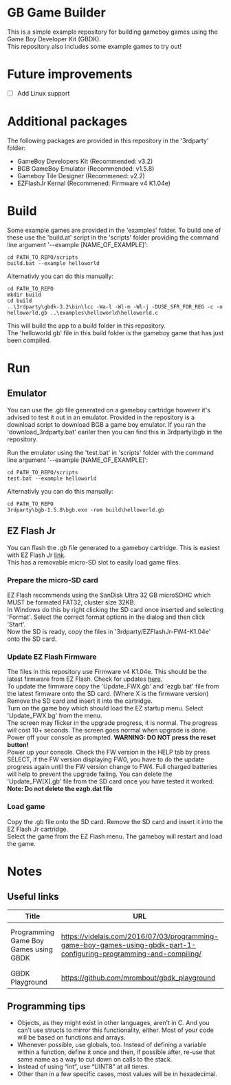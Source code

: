 # GB Game Builder
This is a simple example repository for building gameboy games using the Game Boy Developer Kit (GBDK).  
This repository also includes some example games to try out!

# Future improvements
 - [ ] Add Linux support

# Additional packages
The following packages are provided in this repository in the '3rdparty' folder:
 - GameBoy Developers Kit (Recommended: v3.2)
 - BGB GameBoy Emulator (Recommended: v1.5.8)
 - Gameboy Tile Designer (Recommened: v2.2)
 - EZFlashJr Kernal (Recommened: Firmware v4 K1.04e)

# Build
Some example games are provided in the 'examples' folder. To build one of these use the 'build.at' script in the 'scripts' folder providing the command line argument '--example [NAME_OF_EXAMPLE]':
```
cd PATH_TO_REPO/scripts
build.bat --example helloworld
```
Alternativly you can do this manually:
```
cd PATH_TO_REPO
mkdir build
cd build
..\3rdparty\gbdk-3.2\bin\lcc -Wa-l -Wl-m -Wl-j -DUSE_SFR_FOR_REG -c -o helloworld.gb ..\examples\helloworld\helloworld.c
```
This will build the app to a build folder in this repository.  
The 'helloworld.gb' file in this build folder is the gameboy game that has just been compiled. 

# Run
## Emulator
You can use the .gb file generated on a gameboy cartridge however it's advised to test it out in an emulator. Provided in the repository is a download script to download BGB a game boy emulator. If you ran the 'download_3rdparty.bat' eariler then you can find this in 3rdparty\bgb in the repository.

Run the emulator using the 'test.bat' in 'scripts' folder with the command line argument '--example [NAME_OF_EXAMPLE]':
```
cd PATH_TO_REPO/scripts
test.bat --example helloworld
```
Alternativly you can do this manually:
```
cd PATH_TO_REPO
3rdparty\bgb-1.5.8\bgb.exe -rom build\helloworld.gb
```

## EZ Flash Jr
You can flash the .gb file generated to a gameboy cartridge. This is easiest with EZ Flash Jr [link](http://www.ezflash.cn/product/ezflash-junior/).  
This has a removable micro-SD slot to easily load game files. 
### Prepare the micro-SD card
EZ Flash recommends using the SanDisk Ultra 32 GB microSDHC which MUST be formated FAT32, cluster size 32KB.  
In Windows do this by right clicking the SD card once inserted and selecting 'Format'. Select the correct format options in the dialog and then click 'Start'.  
Now the SD is ready, copy the files in '3rdparty/EZFlashJr-FW4-K1.04e' onto the SD card.  
### Update EZ Flash Firmware
The files in this repository use Firmware v4 K1.04e. This should be the latest firmware from EZ Flash. Check for updates [here](http://www.ezflash.cn/product/ezflash-junior/).  
To update the firmware copy the 'Update_FWX.gb' and 'ezgb.bat' file from the latest firmware onto the SD card. (Where X is the firmware version)
Remove the SD card and insert it into the cartridge.  
Turn on the game boy which should load the EZ startup menu. Select 'Update_FWX.bg' from the menu.  
The screen may flicker in the upgrade progress, it is normal. The progress will cost 10+ seconds. The screen goes normal when upgrade is done. Power off your console as prompted. **WARNING: DO NOT press the reset button!**  
Power up your console. Check the FW version in the HELP tab by press SELECT, if the FW version displaying FW0, you have to do the update progress again until the FW version change to FW4.  Full charged batteries will help to prevent the upgrade failing.
You can delete the 'Update_FW[X].gb' file from the SD card once you have tested it worked. **Note: Do not delete the ezgb.dat file**
### Load game
Copy the .gb file onto the SD card. Remove the SD card and insert it into the EZ Flash Jr cartridge.  
Select the game from the EZ Flash menu. The gameboy will restart and load the game.  

# Notes
## Useful links
| Title                                 | URL                                                                                                                 | Description                                     |
|---------------------------------------|---------------------------------------------------------------------------------------------------------------------|-------------------------------------------------|
| Programming Game Boy Games using GBDK | https://videlais.com/2016/07/03/programming-game-boy-games-using-gbdk-part-1-configuring-programming-and-compiling/ | Tips for programming and advice on the hardware |
| GBDK Playground                       | https://github.com/mrombout/gbdk_playground                                                                         | Code examples                                   |

## Programming tips
 - Objects, as they might exist in other languages, aren’t in C. And you can’t use structs to mirror this functionality, either. Most of your code will be based on functions and arrays.
 - Whenever possible, use globals, too. Instead of defining a variable within a function, define it once and then, if possible after, re-use that same name as a way to cut down on calls to the stack.
 - Instead of using “int”, use “UINT8” at all times.
 - Other than in a few specific cases, most values will be in hexadecimal.
